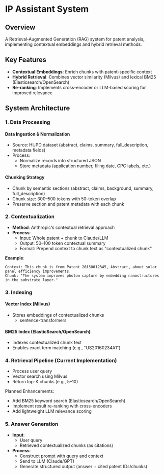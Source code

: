 # IP Assistant System

## Overview
A Retrieval-Augmented Generation (RAG) system for patent analysis, implementing contextual embeddings and hybrid retrieval methods.

## Key Features
- **Contextual Embeddings**: Enrich chunks with patent-specific context
- **Hybrid Retrieval**: Combines vector similarity (Milvus) and lexical BM25 (Elasticsearch/OpenSearch)
- **Re-ranking**: Implements cross-encoder or LLM-based scoring for improved relevance

## System Architecture

### 1. Data Processing
#### Data Ingestion & Normalization
- Source: HUPD dataset (abstract, claims, summary, full_description, metadata fields)
- Process:
  - Normalize records into structured JSON
  - Store metadata (application number, filing date, CPC labels, etc.)

#### Chunking Strategy
- Chunk by semantic sections (abstract, claims, background, summary, full_description)
- Chunk size: 300–500 tokens with 50-token overlap
- Preserve section and patent metadata with each chunk

### 2. Contextualization
- **Method**: Anthropic's contextual retrieval approach
- **Process**:
  - Input: Whole patent + chunk to Claude/LLM
  - Output: 50–100 token contextual summary
  - Format: Prepend context to chunk text as "contextualized chunk"

**Example**:
```
Context: This chunk is from Patent 20160012345, Abstract, about solar panel efficiency improvements.  
Chunk: "The system improves photon capture by embedding nanostructures in the substrate layer."
```

### 3. Indexing
#### Vector Index (Milvus)
- Stores embeddings of contextualized chunks
  - sentence-transformers

#### BM25 Index (ElasticSearch/OpenSearch)
- Indexes contextualized chunk text
- Enables exact term matching (e.g., "US20160234A1")

### 4. Retrieval Pipeline (Current Implementation)
- Process user query
- Vector search using Milvus
- Return top-K chunks (e.g., 5–10)

Planned Enhancements:
- Add BM25 keyword search (Elasticsearch/OpenSearch)
- Implement result re-ranking with cross-encoders
- Add lightweight LLM relevance scoring

### 5. Answer Generation
- **Input**:
  - User query
  - Retrieved contextualized chunks (as citations)
- **Process**:
  - Construct prompt with query and context
  - Send to LLM (Claude/GPT)
  - Generate structured output (answer + cited patent IDs/chunks)
